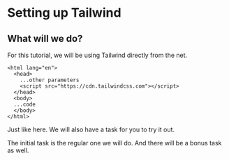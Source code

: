 # Setting up Tailwind

## What will we do?
For this tutorial, we will be using Tailwind directly from the net.

```<!DOCTYPE html>
<html lang="en">
  <head>
    ...other parameters
    <script src="https://cdn.tailwindcss.com"></script>
  </head>
  <body>
  ...code
  </body>
</html>
```

Just like here. We will also have a task for you to try it out.

The initial task is the regular one we will do. And there will be a bonus task as well.